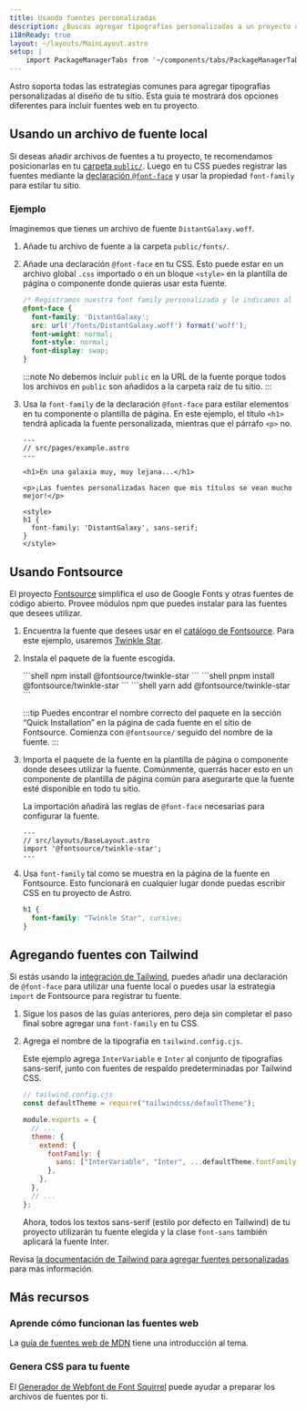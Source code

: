 ```yaml
---
title: Usando fuentes personalizadas
description: ¿Buscas agregar tipografías personalizadas a un proyecto de Astro? Usa Google Fonts con Fontsource o añade una fuente a elección.
i18nReady: true
layout: ~/layouts/MainLayout.astro
setup: |
    import PackageManagerTabs from '~/components/tabs/PackageManagerTabs.astro';
---
```


Astro soporta todas las estrategias comunes para agregar tipografías personalizadas al diseño de tu sitio. Esta guía te mostrará dos opciones diferentes para incluir fuentes web en tu proyecto.

## Usando un archivo de fuente local

Si deseas añadir archivos de fuentes a tu proyecto, te recomendamos posicionarlas en tu [carpeta `public/`](/es/core-concepts/project-structure/#public). Luego en tu CSS puedes registrar las fuentes mediante la [declaración `@font-face`](https://developer.mozilla.org/es/docs/Web/CSS/@font-face) y usar la propiedad `font-family` para estilar tu sitio.

### Ejemplo

Imaginemos que tienes un archivo de fuente `DistantGalaxy.woff`.

1. Añade tu archivo de fuente a la carpeta `public/fonts/`.

2. Añade una declaración `@font-face` en tu CSS. Esto puede estar en un archivo global `.css` importado o en un bloque `<style>` en la plantilla de página o componente donde quieras usar esta fuente.

    ```css
    /* Registramos nuestra font family personalizada y le indicamos al navegador dónde encontrarla. */
    @font-face {
      font-family: 'DistantGalaxy';
      src: url('/fonts/DistantGalaxy.woff') format('woff');
      font-weight: normal;
      font-style: normal;
      font-display: swap;
    }
    ```

    :::note
    No debemos incluir `public` en la URL de la fuente porque todos los archivos en `public` son añadidos a la carpeta raíz de tu sitio.
    :::

3. Usa la `font-family` de la declaración `@font-face` para estilar elementos en tu componente o plantilla de página. En este ejemplo, el título `<h1>` tendrá aplicada la fuente personalizada, mientras que el párrafo `<p>` no.

    ```astro {10-12}
    ---
    // src/pages/example.astro
    ---

    <h1>En una galaxia muy, muy lejana...</h1>

    <p>¡Las fuentes personalizadas hacen que mis títulos se vean mucho mejor!</p>

    <style>
    h1 {
      font-family: 'DistantGalaxy', sans-serif;
    }
    </style>
    ```

## Usando Fontsource

El proyecto [Fontsource](https://fontsource.org/) simplifica el uso de Google Fonts y otras fuentes de código abierto. Provee módulos npm que puedes instalar para las fuentes que desees utilizar.

1. Encuentra la fuente que desees usar en el [catálogo de Fontsource](https://fontsource.org/fonts). Para este ejemplo, usaremos [Twinkle Star](https://fontsource.org/fonts/twinkle-star).

2. Instala el paquete de la fuente escogida.

    <PackageManagerTabs>
      <Fragment slot="npm">
      ```shell
      npm install @fontsource/twinkle-star
      ```
      </Fragment>
      <Fragment slot="pnpm">
      ```shell
      pnpm install @fontsource/twinkle-star
      ```
      </Fragment>
      <Fragment slot="yarn">
      ```shell
      yarn add @fontsource/twinkle-star
      ```
      </Fragment>
    </PackageManagerTabs>

    :::tip
    Puedes encontrar el nombre correcto del paquete en la sección “Quick Installation” en la página de cada fuente en el sitio de Fontsource. Comienza con `@fontsource/` seguido del nombre de la fuente.
    :::

3. Importa el paquete de la fuente en la plantilla de página o componente donde desees utilizar la fuente. Comúnmente, querrás hacer esto en un componente de plantilla de página común para asegurarte que la fuente esté disponible en todo tu sitio.

    La importación añadirá las reglas de `@font-face` necesarias para configurar la fuente.

    ```astro
    ---
    // src/layouts/BaseLayout.astro
    import '@fontsource/twinkle-star';
    ---
    ```

4. Usa `font-family` tal como se muestra en la página de la fuente en Fontsource. Esto funcionará en cualquier lugar donde puedas escribir CSS en tu proyecto de Astro.

    ```css
    h1 {
      font-family: "Twinkle Star", cursive;
    }
    ```

## Agregando fuentes con Tailwind

Si estás usando la [integración de Tailwind](/es/guides/integrations-guide/tailwind/), puedes añadir una declaración de `@font-face` para utilizar una fuente local o puedes usar la estrategia `import` de Fontsource para registrar tu fuente.

1. Sigue los pasos de las guías anteriores, pero deja sin completar el paso final sobre agregar una `font-family` en tu CSS.

1.  Agrega el nombre de la tipografía en `tailwind.config.cjs`.

    Este ejemplo agrega `InterVariable` e `Inter` al conjunto de tipografías sans-serif, junto con fuentes de respaldo predeterminadas por Tailwind CSS.

    ```js ins={2,8-10}
    // tailwind.config.cjs
    const defaultTheme = require("tailwindcss/defaultTheme");

    module.exports = {
      // ...
      theme: {
        extend: {
          fontFamily: {
            sans: ["InterVariable", "Inter", ...defaultTheme.fontFamily.sans],
          },
        },
      },
      // ...
    };
    ```

    Ahora, todos los textos sans-serif (estilo por defecto en Tailwind) de tu proyecto utilizarán tu fuente elegida y la clase `font-sans` también aplicará la fuente Inter.

Revisa [la documentación de Tailwind para agregar fuentes personalizadas](https://tailwindcss.com/docs/font-family#using-custom-values) para más información.


## Más recursos

### Aprende cómo funcionan las fuentes web

La [guía de fuentes web de MDN](https://developer.mozilla.org/es/docs/Learn/CSS/Styling_text/Web_fonts) tiene una introducción al tema.

### Genera CSS para tu fuente

El [Generador de Webfont de Font Squirrel](https://www.fontsquirrel.com/tools/webfont-generator) puede ayudar a preparar los archivos de fuentes por ti.
